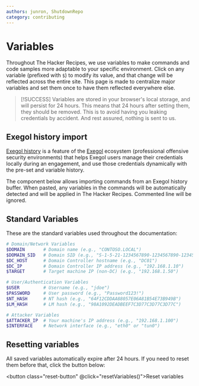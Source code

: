 ```yaml
---
authors: junron, ShutdownRepo
category: contributing
---
```


# Variables

Throughout The Hacker Recipes, we use variables to make commands and code samples more adaptable to your specific environment.
Click on any variable (prefixed with `$`) to modify its value, and that change will be reflected across the entire site.
This page is made to centralize major variables and set them once to have them reflected everywhere else.

> [!SUCCESS]
> Variables are stored in your browser's local storage, and will persist for 24 hours. This means that 24 hours after setting them, they should be removed. This is to avoid having you leaking credentials by accident. And rest assured, nothing is sent to us.

## Exegol history import

[Exegol history](https://github.com/ThePorgs/Exegol-history) is a feature of the [Exegol](https://github.com/ThePorgs/Exegol) ecosystem (professional offensive security environments) that helps Exegol users manage their credentials locally during an engagement, and use those credentials dynamically with the pre-set and variable history.

The component below allows importing commands from an Exegol history buffer. When pasted, any variables in the commands will be automatically detected and will be applied in The Hacker Recipes. Commented line will be ignored.

<ExegolHistoryImport />


## Standard Variables

These are the standard variables used throughout the documentation:

```bash
# Domain/Network Variables
$DOMAIN       # Domain name (e.g., "CONTOSO.LOCAL")
$DOMAIN_SID   # Domain SID (e.g., "S-1-5-21-1234567890-1234567890-1234567890")
$DC_HOST      # Domain Controller hostname (e.g., "DC01")
$DC_IP        # Domain Controller IP address (e.g., "192.168.1.10")
$TARGET       # Target machine IP (non-DC) (e.g., "192.168.1.50")

# User/Authentication Variables
$USER         # Username (e.g., "jdoe")
$PASSWORD     # User password (e.g., "Password123!")
$NT_HASH      # NT hash (e.g., "64F12CDDAA88057E06A81B54E73B949B")
$LM_HASH      # LM hash (e.g., "98A1092DEADBEEF7C3D77C3D77C3D77C")

# Attacker Variables
$ATTACKER_IP  # Your machine's IP address (e.g., "192.168.1.100")
$INTERFACE    # Network interface (e.g., "eth0" or "tun0")
```

## Resetting variables

All saved variables automatically expire after 24 hours. If you need to reset them before that, click the button below:

<style>
    .reset-button {
        background-color: #ff4d4d;
        color: white;
        padding: 0.5rem 1rem;
        font-size: 0.9rem;
        font-weight: 500;
        border-radius: 4px;
        border: 1px solid transparent;
        cursor: pointer;
        transition: background-color 0.2s, border-color 0.2s, color 0.2s;
    }

    .reset-button:hover {
        background-color: #cc0000;
    }

    .reset-button:active {
        background-color: #990000;
    }
</style>

<button class="reset-button" @click="resetVariables()">Reset variables</button>

<script setup>
function resetVariables(){
  const dataToStore = {
    timestamp: Date.now(),
    values: {}
  }
  localStorage.setItem("thr_commands_variables", JSON.stringify(dataToStore))

  setTimeout(() => {
    window.location.reload()
  }, 500)
}
</script>